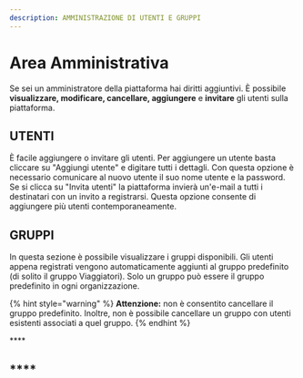 ```yaml
---
description: AMMINISTRAZIONE DI UTENTI E GRUPPI
---
```


# Area Amministrativa

Se sei un amministratore della piattaforma hai diritti aggiuntivi. È possibile **visualizzare, modificare, cancellare, aggiungere** e **invitare** gli utenti sulla piattaforma.

## UTENTI

È facile aggiungere o invitare gli utenti. Per aggiungere un utente basta cliccare su "Aggiungi utente" e digitare tutti i dettagli. Con questa opzione è necessario comunicare al nuovo utente il suo nome utente e la password. Se si clicca su "Invita utenti" la piattaforma invierà un'e-mail a tutti i destinatari con un invito a registrarsi. Questa opzione consente di aggiungere più utenti contemporaneamente.

## **GRUPPI**

In questa sezione è possibile visualizzare i gruppi disponibili. Gli utenti appena registrati vengono automaticamente aggiunti al gruppo predefinito \(di solito il gruppo Viaggiatori\). Solo un gruppo può essere il gruppo predefinito in ogni organizzazione.

{% hint style="warning" %}
**Attenzione:** non è consentito cancellare il gruppo predefinito. Inoltre, non è possibile cancellare un gruppo con utenti esistenti associati a quel gruppo.
{% endhint %}

\*\*\*\*

## \*\*\*\*

